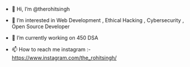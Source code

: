 - 👋 Hi, I’m @therohitsingh
- 👀 I’m interested in Web Development , Ethical Hacking , Cybersecurity , Open Source Developer
- 🌱 I’m currently working on 450 DSA 

- 📫 How to reach me 
instagram :- https://www.instagram.com/the_rohitsingh/

<!---
therohitsingh/therohitsingh is a ✨ special ✨ repository because its `README.md` (this file) appears on your GitHub profile.
You can click the Preview link to take a look at your changes.
--->
